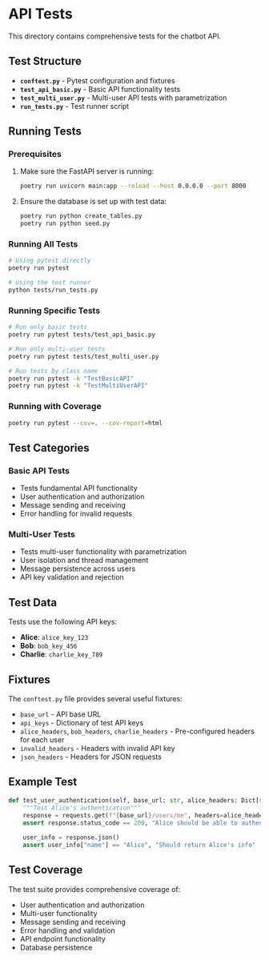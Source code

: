 # API Tests

This directory contains comprehensive tests for the chatbot API.

## Test Structure

- **`conftest.py`** - Pytest configuration and fixtures
- **`test_api_basic.py`** - Basic API functionality tests
- **`test_multi_user.py`** - Multi-user API tests with parametrization
- **`run_tests.py`** - Test runner script

## Running Tests

### Prerequisites
1. Make sure the FastAPI server is running:
   ```bash
   poetry run uvicorn main:app --reload --host 0.0.0.0 --port 8000
   ```

2. Ensure the database is set up with test data:
   ```bash
   poetry run python create_tables.py
   poetry run python seed.py
   ```

### Running All Tests
```bash
# Using pytest directly
poetry run pytest

# Using the test runner
python tests/run_tests.py
```

### Running Specific Tests
```bash
# Run only basic tests
poetry run pytest tests/test_api_basic.py

# Run only multi-user tests
poetry run pytest tests/test_multi_user.py

# Run tests by class name
poetry run pytest -k "TestBasicAPI"
poetry run pytest -k "TestMultiUserAPI"
```

### Running with Coverage
```bash
poetry run pytest --cov=. --cov-report=html
```

## Test Categories

### Basic API Tests
- Tests fundamental API functionality
- User authentication and authorization
- Message sending and receiving
- Error handling for invalid requests

### Multi-User Tests
- Tests multi-user functionality with parametrization
- User isolation and thread management
- Message persistence across users
- API key validation and rejection

## Test Data

Tests use the following API keys:
- **Alice**: `alice_key_123`
- **Bob**: `bob_key_456`
- **Charlie**: `charlie_key_789`

## Fixtures

The `conftest.py` file provides several useful fixtures:
- `base_url` - API base URL
- `api_keys` - Dictionary of test API keys
- `alice_headers`, `bob_headers`, `charlie_headers` - Pre-configured headers for each user
- `invalid_headers` - Headers with invalid API key
- `json_headers` - Headers for JSON requests

## Example Test

```python
def test_user_authentication(self, base_url: str, alice_headers: Dict[str, str]):
    """Test Alice's authentication"""
    response = requests.get(f"{base_url}/users/me", headers=alice_headers)
    assert response.status_code == 200, "Alice should be able to authenticate"
    
    user_info = response.json()
    assert user_info["name"] == "Alice", "Should return Alice's info"
```

## Test Coverage

The test suite provides comprehensive coverage of:
- User authentication and authorization
- Multi-user functionality
- Message sending and receiving
- Error handling and validation
- API endpoint functionality
- Database persistence
